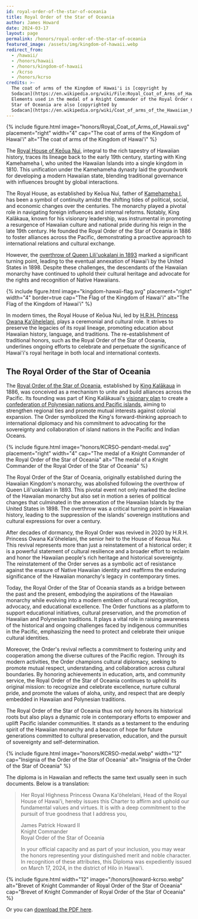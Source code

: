```yaml
---
id: royal-order-of-the-star-of-oceania
title: Royal Order of the Star of Oceania
author: James Howard
date: 2024-03-17
layout: page
permalink: /honors/royal-order-of-the-star-of-oceania
featured_image: /assets/img/kingdom-of-hawaii.webp
redirect_from:
  - /hawaii/
  - /honors/hawaii
  - /honors/kingdom-of-hawaii
  - /kcrso
  - /honors/kcrso
credits: >-
  The coat of arms of the Kingdom of Hawai'i is [copyright by
  Sodacan](https://en.wikipedia.org/wiki/File:Royal_Coat_of_Arms_of_Hawaii.svg).
  Elements used in the medal of a Knight Commander of the Royal Order of the
  Star of Oceania are also [copyrighted by
  Sodacan](https://en.wikipedia.org/wiki/Coat_of_arms_of_the_Hawaiian_Kingdom#/media/File:Crown_of_Hawaii_(Heraldic).svg).
---
```


{% include figure.html image="honors/Royal_Coat_of_Arms_of_Hawaii.svg" placement="right" width="4"
cap="The coat of arms of the Kingdom of Hawai'i"
alt="The coat of arms of the Kingdom of Hawai'i" %}

The [Royal House of Keōua Nui](https://www.crownofhawaii.com/),
integral to the rich tapestry of Hawaiian history, traces its lineage
back to the early 19th century, starting with King Kamehameha I,
who united the Hawaiian Islands into a single kingdom in 1810. This
unification under the Kamehameha dynasty laid the groundwork for
developing a modern Hawaiian state, blending traditional governance
with influences brought by global interactions.

The Royal House, as established by Keōua Nui, father of [Kamehameha
I](https://www.gohawaii.com/culture/history/king-kamehameha), has
been a symbol of continuity amidst the shifting tides of political,
social, and economic changes over the centuries. The monarchy played
a pivotal role in navigating foreign influences and internal reforms.
Notably, King Kalākaua, known for his visionary leadership, was
instrumental in promoting a resurgence of Hawaiian culture and
national pride during his reign in the late 19th century. He founded
the Royal Order of the Star of Oceania in 1886 to foster alliances
across the Pacific, demonstrating a proactive approach to international
relations and cultural exchange.

However, the [overthrow of Queen Lili'uokalani in
1893](https://www.zinnedproject.org/news/tdih/queen-liliuokalani-overthrown/)
marked a significant turning point, leading to the eventual annexation
of Hawai'i by the United States in 1898. Despite these challenges,
the descendants of the Hawaiian monarchy have continued to uphold
their cultural heritage and advocate for the rights and recognition
of Native Hawaiians.

{% include figure.html image="kingdom-hawaii-flag.svg" placement="right" width="4" border=true
cap="The Flag of the Kingdom of Hawai'i"
alt="The Flag of the Kingdom of Hawai'i" %}

In modern times, the Royal House of Keōua Nui, led by [H.R.H.
Princess Owana Kaʻōhelelani](https://en.wikipedia.org/wiki/Owana_Salazar),
plays a ceremonial and cultural role. It strives to preserve the
legacies of its royal lineage, promoting education about Hawaiian
history, language, and traditions. The re-establishment of traditional
honors, such as the Royal Order of the Star of Oceania, underlines
ongoing efforts to celebrate and perpetuate the significance of
Hawai'i's royal heritage in both local and international contexts.

## <a id='KCRSO' />The Royal Order of the Star of Oceania 

The [Royal Order of the Star of
Oceania](https://uchterhous.org/knights-2/elementor-1149/hawaii/),
established by [King
Kalākaua](https://www.wbur.org/endlessthread/2018/08/10/david-kalakaua) in
1886, was conceived as a mechanism to unite and build alliances
across the Pacific. Its founding was part of King Kalākauai's [visionary
plan](https://imagesofoldhawaii.com/polynesian-confederacy/)
to create a [confederation of Polynesian nations and Pacific
islands](https://worldhistoryconnected.press.uillinois.edu/8.3/forum_cook.html),
aiming to strengthen regional ties and promote mutual interests
against colonial expansion. The Order symbolized the King's
forward-thinking approach to international diplomacy and his
commitment to advocating for the sovereignty and collaboration of
island nations in the Pacific and Indian Oceans.

{% include figure.html image="honors/KCRSO-pendant-medal.svg" placement="right" width="4"
cap="The medal of a Knight Commander of the Royal Order of the Star of Oceania"
alt="The medal of a Knight Commander of the Royal Order of the Star of Oceania" %}

The Royal Order of the Star of Oceania, originally established during the
Hawaiian Kingdom's monarchy, was abolished following the overthrow of Queen
Lili'uokalani in 1893. This pivotal event not only marked the decline of the
Hawaiian monarchy but also set in motion a series of political changes that
culminated in the annexation of the Hawaiian Islands by the United States
in 1898. The overthrow was a critical turning point in Hawaiian history, leading
to the suppression of the islands’ sovereign institutions and cultural
expressions for over a century.

After decades of dormancy, the Royal Order was revived in 2020 by H.R.H.
Princess Owana Ka'ōhelelani, the senior heir to the House of Keoua Nui. This
revival represents more than just a reinstatement of a historical order; it is a
powerful statement of cultural resilience and a broader effort to reclaim and
honor the Hawaiian people's rich heritage and historical sovereignty. The
reinstatement of the Order serves as a symbolic act of resistance against the
erasure of Native Hawaiian identity and reaffirms the enduring significance of
the Hawaiian monarchy's legacy in contemporary times.

Today, the Royal Order of the Star of Oceania stands as a bridge between the
past and the present, embodying the aspirations of the Hawaiian monarchy while
evolving into a modern emblem of cultural recognition, advocacy, and educational
excellence. The Order functions as a platform to support educational
initiatives, cultural preservation, and the promotion of Hawaiian and Polynesian
traditions. It plays a vital role in raising awareness of the historical and
ongoing challenges faced by indigenous communities in the Pacific, emphasizing
the need to protect and celebrate their unique cultural identities.

Moreover, the Order's revival reflects a commitment to fostering unity and
cooperation among the diverse cultures of the Pacific region. Through its modern
activities, the Order champions cultural diplomacy, seeking to promote mutual
respect, understanding, and collaboration across cultural boundaries. By
honoring achievements in education, arts, and community service, the Royal Order
of the Star of Oceania continues to uphold its original mission: to recognize
and celebrate excellence, nurture cultural pride, and promote the values of
aloha, unity, and respect that are deeply embedded in Hawaiian and Polynesian
traditions.

The Royal Order of the Star of Oceania thus not only honors its historical roots
but also plays a dynamic role in contemporary efforts to empower and uplift
Pacific islander communities. It stands as a testament to the enduring spirit of
the Hawaiian monarchy and a beacon of hope for future generations committed to
cultural preservation, education, and the pursuit of sovereignty and
self-determination.

{% include figure.html image="honors/KCRSO-medal.webp" width="12"
cap="Insignia of the Order of the Star of Oceania"
alt="Insignia of the Order of the Star of Oceania" %}

The diploma is in Hawaiian and reflects the same text usually seen in such
documents.  Below is a translation:

> Her Royal Highness Princess Owana Ka'öhelelani, Head of the Royal
> House of Hawai'i, hereby issues this Charter to affirm and uphold
> our fundamental values and virtues. It is with a deep commitment
> to the pursuit of true goodness that I address you,
>
> James Patrick Howard II<br/>
> Knight Commander<br/>
> Royal Order of the Star of Oceania
>
> In your official capacity and as part of your inclusion, you may
> wear the honors representing your distinguished merit and noble 
> character.  In recognition of these attributes, this Diploma was 
> expediently issued on March 17, 2024, in the district of Hilo in 
> Hawai'i.

{% include figure.html width="12"
   image="/honors/jhoward-kcrso.webp" 
   alt="Brevet of Knight Commander of Royal Order of the Star of Oceania"
   cap="Brevet of Knight Commander of Royal Order of the Star of Oceania" %}
   
Or you can [download the PDF here](/assets/img/honors/jhoward-kcrso.pdf).
